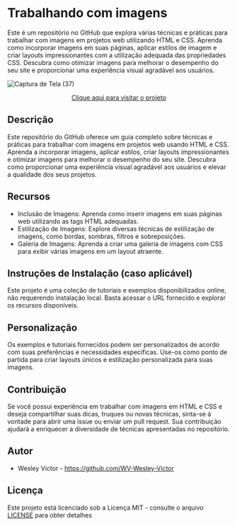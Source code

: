 # Trabalhando com imagens
 Este é um repositório no GitHub que explora várias técnicas e práticas para trabalhar com imagens em projetos web utilizando HTML e CSS. Aprenda como incorporar imagens em suas páginas, aplicar estilos de imagem e criar layouts impressionantes com a utilização adequada das propriedades CSS. Descubra como otimizar imagens para melhorar o desempenho do seu site e proporcionar uma experiência visual agradável aos usuários.

 ![Captura de Tela (37)](https://github.com/WV-Wesley-Victor/Trabalhando-com-imagens/assets/137107062/0fb4f66a-7278-4282-86a7-8cf6a912deba)
<p align="center">
  <a href="https://wv-wesley-victor.github.io/Trabalhando-com-imagens/" target="_blank">Clique aqui para visitar o projeto</a>
</p>
 
 ## Descrição
 Este repositório do GitHub oferece um guia completo sobre técnicas e práticas para trabalhar com imagens em projetos web usando HTML e CSS. Aprenda a incorporar imagens, aplicar estilos, criar layouts impressionantes e otimizar imagens para melhorar o desempenho do seu site. Descubra como proporcionar uma experiência visual agradável aos usuários e elevar a qualidade dos seus projetos.

 ## Recursos
* Inclusão de Imagens: Aprenda como inserir imagens em suas páginas web utilizando as tags HTML adequadas.
* Estilização de Imagens: Explore diversas técnicas de estilização de imagens, como bordas, sombras, filtros e sobreposições.
* Galeria de Imagens: Aprenda a criar uma galeria de imagens com CSS para exibir várias imagens em um layout atraente.

## Instruções de Instalação (caso aplicável)
Este projeto é uma coleção de tutoriais e exemplos disponibilizados online, não requerendo instalação local. Basta acessar o URL fornecido e explorar os recursos disponíveis.

## Personalização
Os exemplos e tutoriais fornecidos podem ser personalizados de acordo com suas preferências e necessidades específicas. Use-os como ponto de partida para criar layouts únicos e estilização personalizada para suas imagens.

## Contribuição
Se você possui experiência em trabalhar com imagens em HTML e CSS e deseja compartilhar suas dicas, truques ou novas técnicas, sinta-se à vontade para abrir uma issue ou enviar um pull request. Sua contribuição ajudará a enriquecer a diversidade de técnicas apresentadas no repositório.

## Autor
* Wesley Victor - https://github.com/WV-Wesley-Victor

## Licença
Este projeto está licenciado sob a Licença MIT - consulte o arquivo [LICENSE](LICENSE)  para obter detalhes
